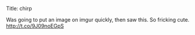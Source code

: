 Title: chirp

Was going to put an image on imgur quickly, then saw this. So fricking cute. <a href="http://t.co/9J09noEGpS">http://t.co/9J09noEGpS</a>
